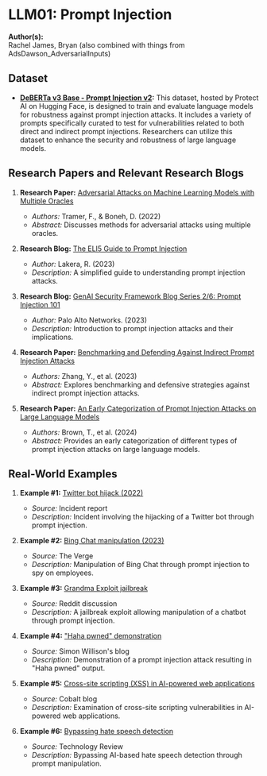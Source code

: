# LLM01: Prompt Injection

**Author(s):**  
Rachel James, Bryan (also combined with things from AdsDawson_AdversarialInputs)

## Dataset
- **[DeBERTa v3 Base - Prompt Injection v2](https://huggingface.co/protectai/deberta-v3-base-prompt-injection-v2):** This dataset, hosted by Protect AI on Hugging Face, is designed to train and evaluate language models for robustness against prompt injection attacks. It includes a variety of prompts specifically curated to test for vulnerabilities related to both direct and indirect prompt injections. Researchers can utilize this dataset to enhance the security and robustness of large language models.

## Research Papers and Relevant Research Blogs
1. **Research Paper:** [Adversarial Attacks on Machine Learning Models with Multiple Oracles](https://arxiv.org/abs/2205.13619)
   - _Authors:_ Tramer, F., & Boneh, D. (2022)
   - _Abstract:_ Discusses methods for adversarial attacks using multiple oracles.

2. **Research Blog:** [The ELI5 Guide to Prompt Injection](https://www.lakera.ai/blog/guide-to-prompt-injection)
   - _Author:_ Lakera, R. (2023)
   - _Description:_ A simplified guide to understanding prompt injection attacks.

3. **Research Blog:** [GenAI Security Framework Blog Series 2/6: Prompt Injection 101](https://live.paloaltonetworks.com/t5/community-blogs/genai-security-framework-blog-series-2-6-prompt-injection-101/ba-p/590862)
   - _Author:_ Palo Alto Networks. (2023)
   - _Description:_ Introduction to prompt injection attacks and their implications.

4. **Research Paper:** [Benchmarking and Defending Against Indirect Prompt Injection Attacks](https://arxiv.org/html/2312.14197v2)
   - _Authors:_ Zhang, Y., et al. (2023)
   - _Abstract:_ Explores benchmarking and defensive strategies against indirect prompt injection attacks.

5. **Research Paper:** [An Early Categorization of Prompt Injection Attacks on Large Language Models](https://arxiv.org/abs/2402.00898)
   - _Authors:_ Brown, T., et al. (2024)
   - _Abstract:_ Provides an early categorization of different types of prompt injection attacks on large language models.

## Real-World Examples
1. **Example #1:** [Twitter bot hijack (2022)](https://incidentdatabase.ai/cite/352/)
   - _Source:_ Incident report
   - _Description:_ Incident involving the hijacking of a Twitter bot through prompt injection.

2. **Example #2:** [Bing Chat manipulation (2023)](https://www.theverge.com/2023/2/15/23599072/microsoft-ai-bing-personality-conversations-spy-employees-webcams)
   - _Source:_ The Verge
   - _Description:_ Manipulation of Bing Chat through prompt injection to spy on employees.

3. **Example #3:** [Grandma Exploit jailbreak](https://www.reddit.com/r/ChatGPT/comments/12sn0kk/grandma_exploit/?rdt=63684)
   - _Source:_ Reddit discussion
   - _Description:_ A jailbreak exploit allowing manipulation of a chatbot through prompt injection.

4. **Example #4:** ["Haha pwned" demonstration](https://simonwillison.net/2022/Sep/12/prompt-injection/)
   - _Source:_ Simon Willison's blog
   - _Description:_ Demonstration of a prompt injection attack resulting in "Haha pwned" output.

5. **Example #5:** [Cross-site scripting (XSS) in AI-powered web applications](https://www.cobalt.io/blog/prompt-injection-attacks)
   - _Source:_ Cobalt blog
   - _Description:_ Examination of cross-site scripting vulnerabilities in AI-powered web applications.

6. **Example #6:** [Bypassing hate speech detection](https://www.technologyreview.com/2021/06/04/1025742/ai-hate-speech-moderation/)
   - _Source:_ Technology Review
   - _Description:_ Bypassing AI-based hate speech detection through prompt manipulation.
